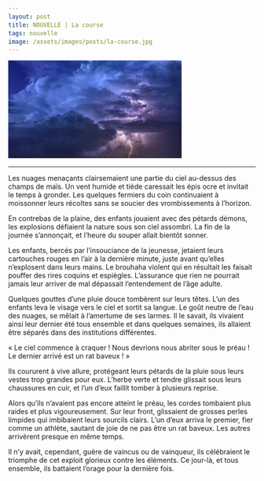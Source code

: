 ```yaml
---
layout: post
title: NOUVELLE | La course
tags: nouvelle
image: /assets/images/posts/la-course.jpg
---
```


<img src="/assets/images/posts/la-course.jpg" width="70%" class="center">

---

Les nuages menaçants clairsemaient une partie du ciel au-dessus des champs de maïs. Un vent humide et tiède caressait les épis ocre et invitait le temps à gronder. Les quelques fermiers du coin continuaient à moissonner leurs récoltes sans se soucier des vrombissements à l’horizon. 

<!--more-->

En contrebas de la plaine, des enfants jouaient avec des pétards démons, les explosions défiaient la nature sous son ciel assombri. La fin de la journée s’annonçait, et l’heure du souper allait bientôt sonner.

Les enfants, bercés par l’insouciance de la jeunesse, jetaient leurs cartouches rouges en l’air à la dernière minute, juste avant qu’elles n’explosent dans leurs mains. Le brouhaha violent qui en résultait les faisait pouffer des rires coquins et espiègles. L’assurance que rien ne pourrait jamais leur arriver de mal dépassait l’entendement de l’âge adulte.

Quelques gouttes d’une pluie douce tombèrent sur leurs têtes. L’un des enfants leva le visage vers le ciel et sortit sa langue. Le goût neutre de l’eau des nuages, se mêlait à l’amertume de ses larmes. Il le savait, ils vivaient ainsi leur dernier été tous ensemble et dans quelques semaines, ils allaient être séparés dans des institutions différentes.

« Le ciel commence à craquer ! Nous devrions nous abriter sous le préau ! Le dernier arrivé est un rat baveux ! »

Ils coururent à vive allure, protégeant leurs pétards de la pluie sous leurs vestes trop grandes pour eux. L’herbe verte et tendre glissait sous leurs chaussures en cuir, et l’un d’eux faillit tomber à plusieurs reprise.

Alors qu’ils n’avaient pas encore atteint le préau, les cordes tombaient plus raides et plus vigoureusement. Sur leur front, glissaient de grosses perles limpides qui imbibaient leurs sourcils clairs. L’un d’eux arriva le premier, fier comme un athlète, sautant de joie de ne pas être un rat baveux. Les autres arrivèrent presque en même temps. 

Il n’y avait, cependant, guère de vaincus ou de vainqueur, ils célébraient le triomphe de cet exploit glorieux contre les éléments. Ce jour-là, et tous ensemble, ils battaient l’orage pour la dernière fois.
